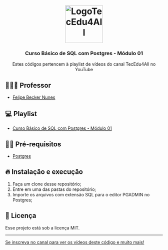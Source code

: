 <h1 align="center">
  <img alt="LogoTecEdu4All" src="http://materiaisaulas.tecedu4all.com.br/canal/logo.png" width="120px" />
</h1>

<h3 align="center">
  Curso Básico de SQL com Postgres - Módulo 01
</h3>

<p align="center">Estes códigos pertencem à playlist de vídeos do canal TecEdu4All no YouTube</p> 


## 👨🏼‍💻 Professor

- [Felipe Becker Nunes](https://github.com/nunesfb)

## 💻 Playlist

- [Curso Básico de SQL com Postgres - Módulo 01](https://www.youtube.com/playlist?list=PL2hDwB8DzXGP-pMRJUsg-yPGwZ_TheEgA)

## ✋🏻 Pré-requisitos

- [Postgres](https://www.postgresql.org/download/)

## 🔥 Instalação e execução

1. Faça um clone desse repositório;
2. Entre em uma das pastas do repositório;
3. Importe os arquivos com extensão SQL para o editor PGADMIN no Postgres;

## 📝 Licença

Esse projeto está sob a licença MIT. 

---

[Se inscreva no canal para ver os vídeos deste código e muito mais!](https://www.youtube.com/channel/UClIDejJoLMKCfXKEyi5ZTWQ)

